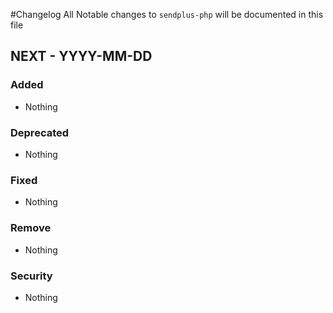 #Changelog
All Notable changes to `sendplus-php` will be documented in this file

## NEXT - YYYY-MM-DD

### Added
- Nothing

### Deprecated
- Nothing

### Fixed
- Nothing

### Remove
- Nothing

### Security
- Nothing